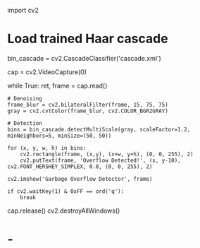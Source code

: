 import cv2

# Load trained Haar cascade
bin_cascade = cv2.CascadeClassifier('cascade.xml')

cap = cv2.VideoCapture(0)

while True:
    ret, frame = cap.read()
    
    # Denoising
    frame_blur = cv2.bilateralFilter(frame, 15, 75, 75)
    gray = cv2.cvtColor(frame_blur, cv2.COLOR_BGR2GRAY)
    
    # Detection
    bins = bin_cascade.detectMultiScale(gray, scaleFactor=1.2, minNeighbors=5, minSize=(50, 50))
    
    for (x, y, w, h) in bins:
        cv2.rectangle(frame, (x,y), (x+w, y+h), (0, 0, 255), 2)
        cv2.putText(frame, 'Overflow Detected!', (x, y-10), cv2.FONT_HERSHEY_SIMPLEX, 0.8, (0, 0, 255), 2)
    
    cv2.imshow('Garbage Overflow Detector', frame)
    
    if cv2.waitKey(1) & 0xFF == ord('q'):
        break

cap.release()
cv2.destroyAllWindows()
# -
